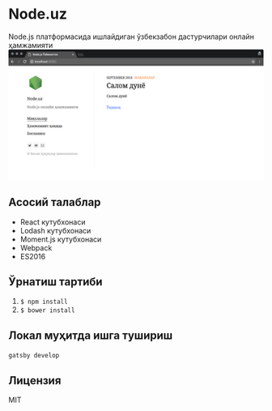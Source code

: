 # Node.uz

Node.js платформасида ишлайдиган ўзбекзабон дастурчилари онлайн ҳамжамияти
![alt text](./screenshot.png "Screenshot")

## Асосий талаблар
* React кутубхонаси
* Lodash кутубхонаси
* Moment.js кутубхонаси
* Webpack
* ES2016

## Ўрнатиш тартиби
1. `$ npm install`
2. `$ bower install`

## Локал муҳитда ишга тушириш
`gatsby develop`

## Лицензия
MIT

